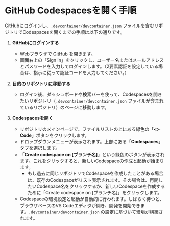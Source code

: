 # GitHub Codespacesを開く手順

GitHubにログインし、`.devcontainer/devcontainer.json` ファイルを含むリポジトリでCodespacesを開くまでの手順は以下の通りです。

1.  **GitHubにログインする**
    * Webブラウザで [GitHub](https://github.com/) を開きます。
    * 画面右上の「Sign in」をクリックし、ユーザー名またはメールアドレスとパスワードを入力してログインします。（2要素認証を設定している場合は、指示に従って認証コードを入力してください。）

2.  **目的のリポジトリに移動する**
    * ログイン後、ダッシュボードや検索バーを使って、Codespacesを開きたいリポジトリ（`.devcontainer/devcontainer.json` ファイルが含まれているリポジトリ）のページに移動します。

3.  **Codespacesを開く**
    * リポジトリのメインページで、ファイルリストの上にある緑色の「**<> Code**」ボタンをクリックします。
    * ドロップダウンメニューが表示されます。上部にある「**Codespaces**」タブを選択します。
    * 「**Create codespace on [ブランチ名]**」という緑色のボタンが表示されます。これをクリックすると、新しいCodespaceの作成と起動が始まります。
        * もし過去に同じリポジトリでCodespaceを作成したことがある場合は、既存のCodespaceがリスト表示されます。その場合は、再開したいCodespace名をクリックするか、新しいCodespaceを作成するために「Create codespace on [ブランチ名]」をクリックします。
    * Codespaceの環境設定と起動が自動的に行われます。しばらく待つと、ブラウザベースのVS Codeエディタが開き、開発を開始できます。`.devcontainer/devcontainer.json` の設定に基づいて環境が構築されます。
